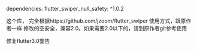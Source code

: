 dependencies:
  flutter_swiper_null_safety: ^1.0.2

这个库，
完全根据https://github.com/jzoom/flutter_swiper
使用方式，跟原作者一样
修改的空安全，兼容2.0。如果需要2.0以下的，请到原作者git参考使用

修复flutter3.0警告

